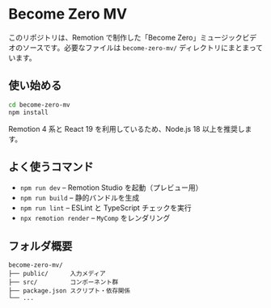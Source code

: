 # Become Zero MV

このリポジトリは、Remotion で制作した「Become Zero」ミュージックビデオのソースです。必要なファイルは `become-zero-mv/` ディレクトリにまとまっています。

## 使い始める

```bash
cd become-zero-mv
npm install
```

Remotion 4 系と React 19 を利用しているため、Node.js 18 以上を推奨します。

## よく使うコマンド

- `npm run dev` – Remotion Studio を起動（プレビュー用）
- `npm run build` – 静的バンドルを生成
- `npm run lint` – ESLint と TypeScript チェックを実行
- `npx remotion render` – `MyComp` をレンダリング

## フォルダ概要

```
become-zero-mv/
├── public/      入力メディア
├── src/         コンポーネント群
├── package.json スクリプト・依存関係
└── ...
```
